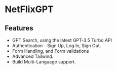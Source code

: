 # NetFlixGPT

## Features
- GPT Search, using the latest GPT-3.5 Turbo API
- Authentication - Sign Up, Log In, Sign Out.
- Form Handling, and Form validations
- Advanced Tailwind.
- Build Multi-Language support.